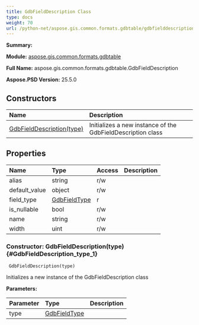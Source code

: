 ```yaml
---
title: GdbFieldDescription Class
type: docs
weight: 70
url: /python-net/aspose.gis.common.formats.gdbtable/gdbfielddescription/
---
```


**Summary:** 

**Module:** [aspose.gis.common.formats.gdbtable](/psd/python-net/aspose.gis.common.formats.gdbtable/)

**Full Name:** aspose.gis.common.formats.gdbtable.GdbFieldDescription

**Aspose.PSD Version:** 25.5.0

## **Constructors**
| **Name** | **Description** |
| :- | :- |
| [GdbFieldDescription(type)](#GdbFieldDescription_type_1) | Initializes a new instance of the GdbFieldDescription class |
## **Properties**
| **Name** | **Type** | **Access** | **Description** |
| :- | :- | :- | :- |
| alias | string | r/w |    |
| default_value | object | r/w |    |
| field_type | [GdbFieldType](/psd/python-net/aspose.gis.common.formats.gdbtable/gdbfieldtype) | r |    |
| is_nullable | bool | r/w |    |
| name | string | r/w |    |
| width | uint | r/w |    |


### Constructor: GdbFieldDescription(type) {#GdbFieldDescription_type_1}


```
 GdbFieldDescription(type) 
```

Initializes a new instance of the GdbFieldDescription class

**Parameters:**

| Parameter | Type | Description |
| :- | :- | :- |
| type | [GdbFieldType](/psd/python-net/aspose.gis.common.formats.gdbtable/gdbfieldtype) |  |


